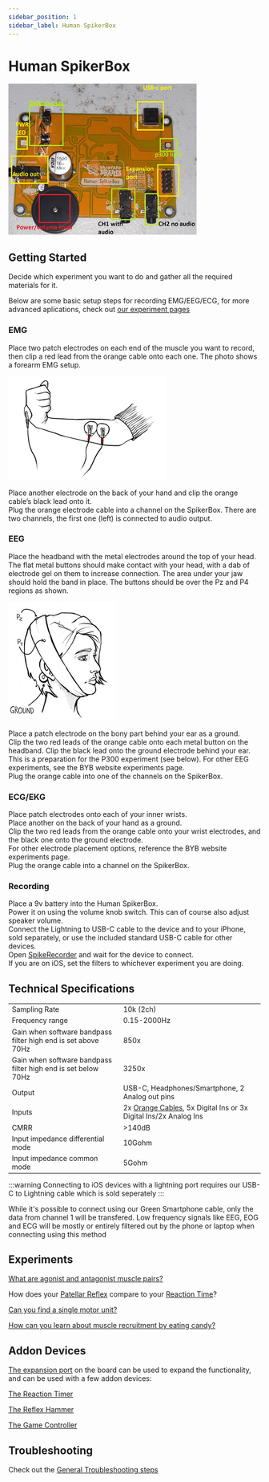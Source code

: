 ```yaml
---
sidebar_position: 1
sidebar_label: Human SpikerBox
---
```


# Human SpikerBox #

![Human SpikerBox](./diagram.png)

## Getting Started ##

Decide which experiment you want to do and gather all the required materials for it.

Below are some basic setup steps for recording EMG/EEG/ECG, for more advanced aplications, check out [our experiment pages](#experiments)
### EMG ###

Place two patch electrodes on each end of the muscle you want to record, then clip a red lead from the orange cable onto each one. The photo shows a forearm EMG setup.

![muscle electrode placement](./EMG_electrode_placement.png)

Place another electrode on the back of your hand and clip the orange cable’s black lead onto it.  
Plug the orange electrode cable into a channel on the SpikerBox. There are two channels, the first one (left) is connected to audio output.


### EEG ###

Place the headband with the metal electrodes around the top of your head. The flat metal buttons should make contact with your head, with a dab of electrode gel on them to increase connection. The area under your jaw should hold the band in place. The buttons should be over the Pz and P4 regions as shown.

![EEG electrode placement](./EEG_placement.png)

Place a patch electrode on the bony part behind your ear as a ground.  
Clip the two red leads of the orange cable onto each metal button on the headband. Clip the black lead onto the ground electrode behind your ear.   
This is a preparation for the P300 experiment (see below). For other EEG experiments, see the BYB website experiments page.  
Plug the orange cable into one of the channels on the SpikerBox.  


### ECG/EKG ###

Place patch electrodes onto each of your inner wrists.   
Place another on the back of your hand as a ground.  
Clip the two red leads from the orange cable onto your wrist electrodes, and the black one onto the ground electrode.  
For other electrode placement options, reference the BYB website experiments page.  
Plug the orange cable into a channel on the SpikerBox.  

### Recording ###
Place a 9v battery into the Human SpikerBox.  
Power it on using the volume knob switch. This can of course also adjust speaker volume.  
Connect the Lightning to USB-C cable to the device and to your iPhone, sold separately, or use the included standard USB-C cable for other devices.  
Open [SpikeRecorder](../../Software/SpikeRecorder/) and wait for the device to connect.  
If you are on iOS, set the filters to whichever experiment you are doing.  


## Technical Specifications ##

|||
|---|---|
|Sampling Rate|10k (2ch)|
|Frequency range|0.15-2000Hz|
|Gain when software bandpass filter high end is set above 70Hz|850x|
|Gain when software bandpass filter high end is set below 70Hz|3250x|
|Output|USB-C, Headphones/Smartphone, 2 Analog out pins|
|Inputs|2x [Orange Cables](https://backyardbrains.com/products/muscleElectrodeCable), 5x Digital Ins or 3x Digital Ins/2x Analog Ins|
|CMRR |>140dB|
|Input impedance differential mode|10Gohm|
|Input impedance common mode|5Gohm|

:::warning
Connecting to iOS devices with a lightning port requires our USB-C to Lightning cable which is sold seperately
:::

While it's possible to connect using our Green Smartphone cable, only the data from channel 1 will be transfered. Low frequency signals like EEG, EOG and ECG will be mostly or entirely filtered out by the phone or laptop when connecting using this method

## Experiments ##

[What are agonist and antagonist muscle pairs?](https://backyardbrains.com/experiments/musclespikerboxpro)

How does your [Patellar Reflex](https://backyardbrains.com/experiments/Musclekneejerk) compare to your [Reaction Time](https://backyardbrains.com/experiments/MusclReactionTime)?

[Can you find a single motor unit?](https://backyardbrains.com/experiments/MuscleSingleunit)

[How can you learn about muscle recruitment by eating candy?](https://backyardbrains.com/experiments/Musclechewing)

## Addon Devices ##

[The expansion port](../../Engineering/ExpansionPort) on the board can be used to expand the functionality, and can be used with a few addon devices:

[The Reaction Timer](./ReactionTimer/index.md)

[The Reflex Hammer](./ReflexHammer/index.md)

[The Game Controller](./GameController/index.md)


## Troubleshooting ##

Check out the [General Troubleshooting steps](../../index.md#troubleshooting)

